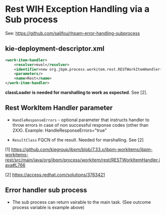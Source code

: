 # Rest WIH  Exception Handling via a Sub process

See: https://github.com/salifou/rhpam-error-handling-subprocess

## kie-deployment-descriptor.xml

```xml
<work-item-handler>
    <resolver>mvel</resolver>
    <identifier>new org.jbpm.process.workitem.rest.RESTWorkItemHandler(classLoader, "error-handler", "COMPLETE")</identifier>
    <parameters/>
    <name>Rest</name>
</work-item-handler>
```

**classLoader is needed for marshalling to work as expected**. See [2].

## Rest WorkItem Handler parameter

- `HandleResponseErrors` - optional parameter that instructs handler to throw errors in case
 of non successful response codes (other than 2XX). Example: HandleResponseErrors="true"
 
 - `ResultClass` FQCN of the result. Needed for marshalling. See [2]

[1] https://github.com/kiegroup/jbpm/blob/7.33.x/jbpm-workitems/jbpm-workitems-rest/src/main/java/org/jbpm/process/workitem/rest/RESTWorkItemHandler.java#L766

[2] https://access.redhat.com/solutions/3763421

## Error handler sub process

- The sub process can return vairable to the main task. (See outcome process variable is example above)


